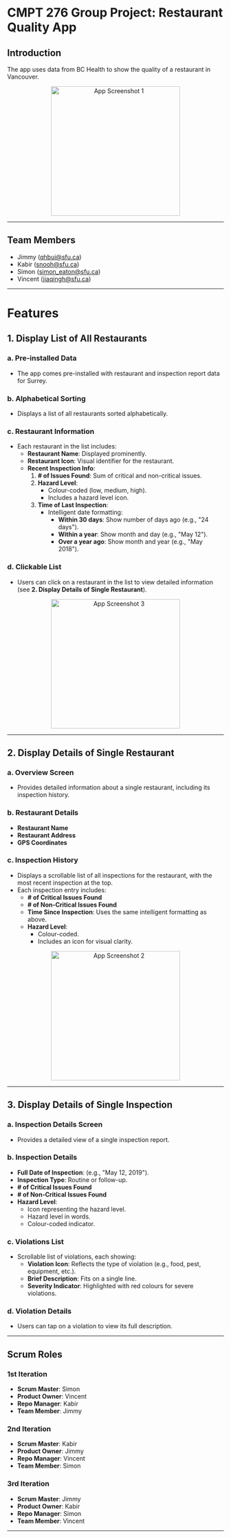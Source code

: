# CMPT 276 Group Project: Restaurant Quality App

## **Introduction**
The app uses data from BC Health to show the quality of a restaurant in Vancouver.

<p align="center">
  <img src="https://github.com/kyon317/restaurant_inspection/blob/master/res1.png" alt="App Screenshot 1" width="300">
</p>

---

## **Team Members**
- Jimmy (<qhbui@sfu.ca>)
- Kabir (<snooh@sfu.ca>)
- Simon (<simon_eaton@sfu.ca>)
- Vincent (<jiaqingh@sfu.ca>)

---

# Features

## 1. Display List of All Restaurants
### a. Pre-installed Data
- The app comes pre-installed with restaurant and inspection report data for Surrey.

### b. Alphabetical Sorting
- Displays a list of all restaurants sorted alphabetically.

### c. Restaurant Information
- Each restaurant in the list includes:
  - **Restaurant Name**: Displayed prominently.
  - **Restaurant Icon**: Visual identifier for the restaurant.
  - **Recent Inspection Info**:
    1. **# of Issues Found**: Sum of critical and non-critical issues.
    2. **Hazard Level**:
       - Colour-coded (low, medium, high).
       - Includes a hazard level icon.
    3. **Time of Last Inspection**:
       - Intelligent date formatting:
         - **Within 30 days**: Show number of days ago (e.g., "24 days").
         - **Within a year**: Show month and day (e.g., "May 12").
         - **Over a year ago**: Show month and year (e.g., "May 2018").

### d. Clickable List
- Users can click on a restaurant in the list to view detailed information (see **2. Display Details of Single Restaurant**).

<p align="center">
  <img src="https://github.com/kyon317/restaurant_inspection/blob/master/res3.png" alt="App Screenshot 3" width="300">
</p>

---

## 2. Display Details of Single Restaurant
### a. Overview Screen
- Provides detailed information about a single restaurant, including its inspection history.

### b. Restaurant Details
- **Restaurant Name**  
- **Restaurant Address**  
- **GPS Coordinates**

### c. Inspection History
- Displays a scrollable list of all inspections for the restaurant, with the most recent inspection at the top.
- Each inspection entry includes:
  - **# of Critical Issues Found**
  - **# of Non-Critical Issues Found**
  - **Time Since Inspection**: Uses the same intelligent formatting as above.
  - **Hazard Level**:
    - Colour-coded.
    - Includes an icon for visual clarity.

<p align="center">
  <img src="https://github.com/kyon317/restaurant_inspection/blob/master/res2.png" alt="App Screenshot 2" width="300">
</p>

---

## 3. Display Details of Single Inspection
### a. Inspection Details Screen
- Provides a detailed view of a single inspection report.

### b. Inspection Details
- **Full Date of Inspection**: (e.g., "May 12, 2019").  
- **Inspection Type**: Routine or follow-up.  
- **# of Critical Issues Found**  
- **# of Non-Critical Issues Found**  
- **Hazard Level**:
  - Icon representing the hazard level.
  - Hazard level in words.
  - Colour-coded indicator.

### c. Violations List
- Scrollable list of violations, each showing:
  - **Violation Icon**: Reflects the type of violation (e.g., food, pest, equipment, etc.).
  - **Brief Description**: Fits on a single line.
  - **Severity Indicator**: Highlighted with red colours for severe violations.

### d. Violation Details
- Users can tap on a violation to view its full description.

---

## **Scrum Roles**
### 1st Iteration
- **Scrum Master**: Simon  
- **Product Owner**: Vincent  
- **Repo Manager**: Kabir  
- **Team Member**: Jimmy  

### 2nd Iteration
- **Scrum Master**: Kabir  
- **Product Owner**: Jimmy  
- **Repo Manager**: Vincent  
- **Team Member**: Simon  

### 3rd Iteration
- **Scrum Master**: Jimmy  
- **Product Owner**: Kabir  
- **Repo Manager**: Simon  
- **Team Member**: Vincent  

---
